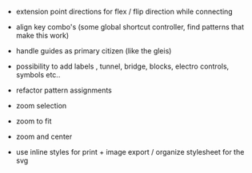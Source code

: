 - extension point directions for flex / flip direction while connecting
- align key combo's (some global shortcut controller, find patterns that make this work)
- handle guides as primary citizen (like the gleis)

- possibility to add labels , tunnel, bridge, blocks, electro controls, symbols etc..
- refactor pattern assignments

- zoom selection
- zoom to fit
- zoom and center

- use inline styles for print + image export / organize stylesheet for the svg
